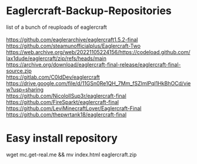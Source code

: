 # Eaglercraft-Backup-Repositories
list of a bunch of reuploads of eaglercraft <br/>
<br/>
https://github.com/eaglerarchive/eaglercraft1.5.2-final <br/>
https://github.com/steamunofficialplus/Eaglercraft-Two <br/>
https://web.archive.org/web/20221105224156/https://codeload.github.com/lax1dude/eaglercraft/zip/refs/heads/main <br/>
https://archive.org/download/eaglercraft-final-release/eaglercraft-final-source.zip <br/>
https://gitlab.com/C0ldDev/eaglercraft <br/>
https://drive.google.com/file/d/11GSn0Re1QH_7Mm_fSZlmlPqI1HkBhOCd/view?usp=sharing <br/>
https://github.com/NicoloIlSup3r/eaglercraft-final <br/>
https://github.com/FireSparkt/eaglercraft-final <br/>
https://github.com/LeviMinecraftLover/Eaglercraft-Final <br/>
https://github.com/thepwrtank18/eaglercraft-final <br/>

# Easy install repository <br/>
wget mc.get-real.me && mv index.html eaglercraft.zip 
